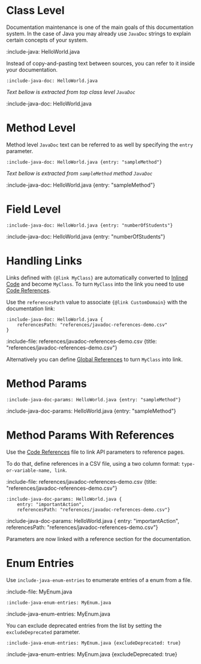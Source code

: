 # Class Level

Documentation maintenance is one of the main goals of this documentation system. 
In the case of Java you may already use `JavaDoc` strings to explain certain concepts of your system.

:include-java: HelloWorld.java

Instead of copy-and-pasting text between sources, you can refer to it inside your documentation.

    :include-java-doc: HelloWorld.java
    
*Text bellow is extracted from top class level `JavaDoc`*

:include-java-doc: HelloWorld.java

# Method Level

Method level `JavaDoc` text can be referred to as well by specifying the `entry` parameter.
    
    :include-java-doc: HelloWorld.java {entry: "sampleMethod"}
    
*Text bellow is extracted from `sampleMethod` method `JavaDoc`*

:include-java-doc: HelloWorld.java {entry: "sampleMethod"}

# Field Level
    
    :include-java-doc: HelloWorld.java {entry: "numberOfStudents"}
    
:include-java-doc: HelloWorld.java {entry: "numberOfStudents"}

# Handling Links

Links defined with `{@link MyClass}` are automatically converted to [Inlined Code](snippets/inlined-code-snippets) and become
`MyClass`. To turn `MyClass` into the link you need to use [Code References](snippets/code-references).

Use the `referencesPath` value to associate `{@link CustomDomain}` with the documentation link:

```markdown-and-result
:include-java-doc: HelloWorld.java {
    referencesPath: "references/javadoc-references-demo.csv"
}
```

:include-file: references/javadoc-references-demo.csv {title: "references/javadoc-references-demo.csv"}

Alternatively you can define [Global References](snippets/code-references#global-references) to turn `MyClass` into link.

# Method Params

    :include-java-doc-params: HelloWorld.java {entry: "sampleMethod"}

:include-java-doc-params: HelloWorld.java {entry: "sampleMethod"}

# Method Params With References

Use the [Code References](snippets/code-references) file to link API parameters to reference pages.
  
To do that, define references in a CSV file, using a two column format: `type-or-variable-name, link`.

:include-file: references/javadoc-references-demo.csv {title: "references/javadoc-references-demo.csv"}

    :include-java-doc-params: HelloWorld.java {
        entry: "importantAction", 
        referencesPath: "references/javadoc-references-demo.csv"}

:include-java-doc-params: HelloWorld.java {
    entry: "importantAction", 
    referencesPath: "references/javadoc-references-demo.csv"}

Parameters are now linked with a reference section for the documentation. 

# Enum Entries

Use `include-java-enum-entries` to enumerate entries of a enum from a file.

:include-file: MyEnum.java

    :include-java-enum-entries: MyEnum.java
    
:include-java-enum-entries: MyEnum.java

You can exclude deprecated entries from the list by setting the `excludeDeprecated` parameter.
 
    :include-java-enum-entries: MyEnum.java {excludeDeprecated: true}

:include-java-enum-entries: MyEnum.java {excludeDeprecated: true}